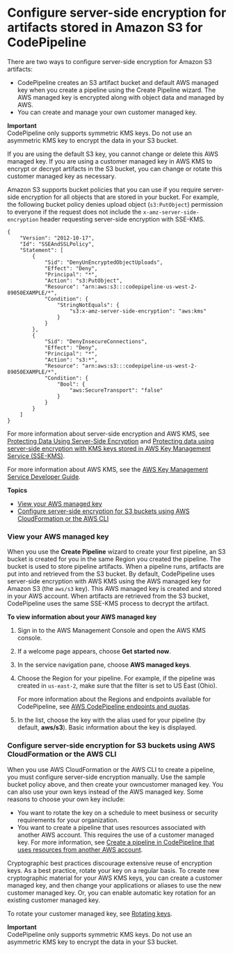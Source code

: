 # Configure server\-side encryption for artifacts stored in Amazon S3 for CodePipeline<a name="S3-artifact-encryption"></a>

There are two ways to configure server\-side encryption for Amazon S3 artifacts:
+ CodePipeline creates an S3 artifact bucket and default AWS managed key when you create a pipeline using the Create Pipeline wizard\. The AWS managed key is encrypted along with object data and managed by AWS\.
+ You can create and manage your own customer managed key\.

**Important**  
CodePipeline only supports symmetric KMS keys\. Do not use an asymmetric KMS key to encrypt the data in your S3 bucket\.

If you are using the default S3 key, you cannot change or delete this AWS managed key\. If you are using a customer managed key in AWS KMS to encrypt or decrypt artifacts in the S3 bucket, you can change or rotate this customer managed key as necessary\.

Amazon S3 supports bucket policies that you can use if you require server\-side encryption for all objects that are stored in your bucket\. For example, the following bucket policy denies upload object \(`s3:PutObject`\) permission to everyone if the request does not include the `x-amz-server-side-encryption` header requesting server\-side encryption with SSE\-KMS\.

```
{
    "Version": "2012-10-17",
    "Id": "SSEAndSSLPolicy",
    "Statement": [
        {
            "Sid": "DenyUnEncryptedObjectUploads",
            "Effect": "Deny",
            "Principal": "*",
            "Action": "s3:PutObject",
            "Resource": "arn:aws:s3:::codepipeline-us-west-2-89050EXAMPLE/*",
            "Condition": {
                "StringNotEquals": {
                    "s3:x-amz-server-side-encryption": "aws:kms"
                }
            }
        },
        {
            "Sid": "DenyInsecureConnections",
            "Effect": "Deny",
            "Principal": "*",
            "Action": "s3:*",
            "Resource": "arn:aws:s3:::codepipeline-us-west-2-89050EXAMPLE/*",
            "Condition": {
                "Bool": {
                    "aws:SecureTransport": "false"
                }
            }
        }
    ]
}
```

For more information about server\-side encryption and AWS KMS, see [Protecting Data Using Server\-Side Encryption](https://docs.aws.amazon.com/AmazonS3/latest/dev/serv-side-encryption.html) and [Protecting data using server\-side encryption with KMS keys stored in AWS Key Management Service \(SSE\-KMS\)](https://docs.aws.amazon.com/AmazonS3/latest/dev/UsingKMSEncryption.html)\.

For more information about AWS KMS, see the [AWS Key Management Service Developer Guide](https://docs.aws.amazon.com/kms/latest/developerguide/)\.

**Topics**
+ [View your AWS managed key](#S3-view-default-keys)
+ [Configure server\-side encryption for S3 buckets using AWS CloudFormation or the AWS CLI](#S3-rotate-customer-key)

### View your AWS managed key<a name="S3-view-default-keys"></a>

When you use the **Create Pipeline** wizard to create your first pipeline, an S3 bucket is created for you in the same Region you created the pipeline\. The bucket is used to store pipeline artifacts\. When a pipeline runs, artifacts are put into and retrieved from the S3 bucket\. By default, CodePipeline uses server\-side encryption with AWS KMS using the AWS managed key for Amazon S3 \(the `aws/s3` key\)\. This AWS managed key is created and stored in your AWS account\. When artifacts are retrieved from the S3 bucket, CodePipeline uses the same SSE\-KMS process to decrypt the artifact\.

**To view information about your AWS managed key**

1. Sign in to the AWS Management Console and open the AWS KMS console\.

1. If a welcome page appears, choose **Get started now**\.

1. In the service navigation pane, choose **AWS managed keys**\. 

1. Choose the Region for your pipeline\. For example, if the pipeline was created in `us-east-2`, make sure that the filter is set to US East \(Ohio\)\.

   For more information about the Regions and endpoints available for CodePipeline, see [AWS CodePipeline endpoints and quotas](https://docs.aws.amazon.com/general/latest/gr/codepipeline.html)\.

1. In the list, choose the key with the alias used for your pipeline \(by default, **aws/s3**\)\. Basic information about the key is displayed\.



### Configure server\-side encryption for S3 buckets using AWS CloudFormation or the AWS CLI<a name="S3-rotate-customer-key"></a>

When you use AWS CloudFormation or the AWS CLI to create a pipeline, you must configure server\-side encryption manually\. Use the sample bucket policy above, and then create your owncustomer managed key\. You can also use your own keys instead of the AWS managed key\. Some reasons to choose your own key include:
+ You want to rotate the key on a schedule to meet business or security requirements for your organization\.
+ You want to create a pipeline that uses resources associated with another AWS account\. This requires the use of a customer managed key\. For more information, see [Create a pipeline in CodePipeline that uses resources from another AWS account](pipelines-create-cross-account.md)\. 

Cryptographic best practices discourage extensive reuse of encryption keys\. As a best practice, rotate your key on a regular basis\. To create new cryptographic material for your AWS KMS keys, you can create a customer managed key, and then change your applications or aliases to use the new customer managed key\. Or, you can enable automatic key rotation for an existing customer managed key\. 

To rotate your customer managed key, see [Rotating keys](https://docs.aws.amazon.com/kms/latest/developerguide/rotate-keys.html)\. 

**Important**  
CodePipeline only supports symmetric KMS keys\. Do not use an asymmetric KMS key to encrypt the data in your S3 bucket\.